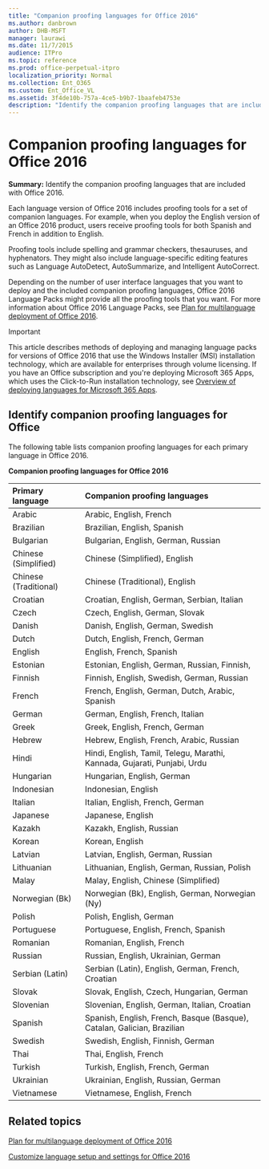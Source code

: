 ```yaml
---
title: "Companion proofing languages for Office 2016"
ms.author: danbrown
author: DHB-MSFT
manager: laurawi
ms.date: 11/7/2015
audience: ITPro
ms.topic: reference
ms.prod: office-perpetual-itpro
localization_priority: Normal
ms.collection: Ent_O365
ms.custom: Ent_Office_VL
ms.assetid: 3f4de10b-757a-4ce5-b9b7-1baafeb4753e
description: "Identify the companion proofing languages that are included with Office 2016."
---
```


# Companion proofing languages for Office 2016

 **Summary:** Identify the companion proofing languages that are included with Office 2016. 
  
 
Each language version of Office 2016 includes proofing tools for a set of companion languages. For example, when you deploy the English version of an Office 2016 product, users receive proofing tools for both Spanish and French in addition to English. 
  
Proofing tools include spelling and grammar checkers, thesauruses, and hyphenators. They might also include language-specific editing features such as Language AutoDetect, AutoSummarize, and Intelligent AutoCorrect.
  
Depending on the number of user interface languages that you want to deploy and the included companion proofing languages, Office 2016 Language Packs might provide all the proofing tools that you want. For more information about Office 2016 Language Packs, see [Plan for multilanguage deployment of Office 2016](plan-for-multilanguage-deployment-of-office-2016.md).
  
> [!IMPORTANT]
> This article describes methods of deploying and managing language packs for versions of Office 2016 that use the Windows Installer (MSI) installation technology, which are available for enterprises through volume licensing. If you have an Office subscription and you're deploying Microsoft 365 Apps, which uses the Click-to-Run installation technology, see [Overview of deploying languages for Microsoft 365 Apps](../overview-deploying-languages-microsoft-365-apps.md). 
  
<a name="BKMK_Identify"> </a>
## Identify companion proofing languages for Office

The following table lists companion proofing languages for each primary language in Office 2016.
  
**Companion proofing languages for Office 2016**

|**Primary language**|**Companion proofing languages**|
|:-----|:-----|
|Arabic  <br/> |Arabic, English, French  <br/> |
|Brazilian  <br/> |Brazilian, English, Spanish  <br/> |
|Bulgarian  <br/> |Bulgarian, English, German, Russian  <br/> |
|Chinese (Simplified)  <br/> |Chinese (Simplified), English  <br/> |
|Chinese (Traditional)  <br/> |Chinese (Traditional), English  <br/> |
|Croatian  <br/> |Croatian, English, German, Serbian, Italian  <br/> |
|Czech  <br/> |Czech, English, German, Slovak  <br/> |
|Danish  <br/> |Danish, English, German, Swedish  <br/> |
|Dutch  <br/> |Dutch, English, French, German  <br/> |
|English  <br/> |English, French, Spanish  <br/> |
|Estonian  <br/> |Estonian, English, German, Russian, Finnish,  <br/> |
|Finnish  <br/> |Finnish, English, Swedish, German, Russian  <br/> |
|French  <br/> |French, English, German, Dutch, Arabic, Spanish  <br/> |
|German  <br/> |German, English, French, Italian  <br/> |
|Greek  <br/> |Greek, English, French, German  <br/> |
|Hebrew  <br/> |Hebrew, English, French, Arabic, Russian  <br/> |
|Hindi  <br/> |Hindi, English, Tamil, Telegu, Marathi, Kannada, Gujarati, Punjabi, Urdu  <br/> |
|Hungarian  <br/> |Hungarian, English, German  <br/> |
|Indonesian  <br/> |Indonesian, English  <br/> |
|Italian  <br/> |Italian, English, French, German  <br/> |
|Japanese  <br/> |Japanese, English  <br/> |
|Kazakh  <br/> |Kazakh, English, Russian  <br/> |
|Korean  <br/> |Korean, English  <br/> |
|Latvian  <br/> |Latvian, English, German, Russian  <br/> |
|Lithuanian  <br/> |Lithuanian, English, German, Russian, Polish  <br/> |
|Malay  <br/> |Malay, English, Chinese (Simplified)  <br/> |
|Norwegian (Bk)  <br/> |Norwegian (Bk), English, German, Norwegian (Ny)  <br/> |
|Polish  <br/> |Polish, English, German  <br/> |
|Portuguese  <br/> |Portuguese, English, French, Spanish  <br/> |
|Romanian  <br/> |Romanian, English, French  <br/> |
|Russian  <br/> |Russian, English, Ukrainian, German  <br/> |
|Serbian (Latin)  <br/> |Serbian (Latin), English, German, French, Croatian  <br/> |
|Slovak  <br/> |Slovak, English, Czech, Hungarian, German  <br/> |
|Slovenian  <br/> |Slovenian, English, German, Italian, Croatian  <br/> |
|Spanish  <br/> |Spanish, English, French, Basque (Basque), Catalan, Galician, Brazilian  <br/> |
|Swedish  <br/> |Swedish, English, Finnish, German  <br/> |
|Thai  <br/> |Thai, English, French  <br/> |
|Turkish  <br/> |Turkish, English, French, German  <br/> |
|Ukrainian  <br/> |Ukrainian, English, Russian, German  <br/> |
|Vietnamese  <br/> |Vietnamese, English, French  <br/> |
   
## Related topics
[Plan for multilanguage deployment of Office 2016](plan-for-multilanguage-deployment-of-office-2016.md)
  
[Customize language setup and settings for Office 2016](customize-language-setup-and-settings-for-office-2016.md)

